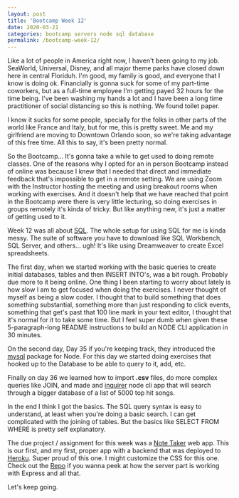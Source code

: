 ```yaml
---
layout: post
title: 'Bootcamp Week 12'
date: 2020-03-21
categories: bootcamp servers node sql database
permalink: /bootcamp-week-12/
---
```


Like a lot of people in America right now, I haven't been going to my job. SeaWorld, Universal, Disney, and all major theme parks have closed down here in central Floriduh. I'm good, my family is good, and everyone that I know is doing ok. Financially is gonna suck for some of my part-time coworkers, but as a full-time employee I'm getting payed 32 hours for the time being. I've been washing my hands a lot and I have been a long time practitioner of social distancing so this is nothing. We found toilet paper. 

I know it sucks for some people, specially for the folks in other parts of the world like France and Italy, but for me, this is pretty sweet. Me and my girlfriend are moving to Downtown Orlando soon, so we're taking advantage of this free time. All this to say, it's been pretty normal. 

So the Bootcamp... It's gonna take a while to get used to doing remote classes. One of the reasons why I opted for an in person Bootcamp instead of online was because I knew that I needed that direct and immediate feedback that's impossible to get in a remote setting. We are using Zoom with the Instructor hosting the meeting and using breakout rooms when working with exercises. And it doesn't help that we have reached that point in the Bootcamp were there is very little lecturing, so doing exercises in groups remotely it's kinda of tricky. But like anything new, it's just a matter of getting used to it. 

Week 12 was all about [SQL](https://en.wikipedia.org/wiki/SQL). The whole setup for using SQL for me is kinda messy. The suite of software you have to download like SQL Workbench, SQL Server, and others... ugh! It's like using Dreamweaver to create Excel spreadsheets. 

The first day, when we started working with the basic queries to create initial databases, tables and then INSERT INTO's, was a bit rough. Probably due more to it being online. One thing I been starting to worry about lately is how slow I am to get focused when doing the exercises. I never thought of myself as being a slow coder. I thought that to build something that does something substantial, something more than just responding to click events, something that get's past that 100 line mark in your text editor, I thought that it's normal for it to take some time. But I feel super dumb when given these 5-paragraph-long README instructions to build an NODE CLI application in 30 minutes. 

On the second day, Day 35 if you're keeping track, they introduced the [mysql](https://www.npmjs.com/package/mysql) package for Node. For this day we started doing exercises that hooked up to the Database to be able to query to it, add, etc.

Finally on day 36 we learned how to import **.csv** files, do more complex queries like JOIN, and made and [inquirer](https://www.npmjs.com/package/inquirer) node cli app that will search through a bigger database of a list of 5000 top hit songs. 

In the end I think I got the basics. The SQL query syntax is easy to understand, at least when you're doing a basic search. I can get complicated with the joining of tables. But the basics like SELECT FROM WHERE is pretty self explanatory. 

The due project / assignment for this week was a [Note Taker](https://secret-ravine-58567.herokuapp.com/) web app. This is our first, and my first, proper app with a backend that was deployed to [Heroku](https://signup.heroku.com/t/platform?c=70130000001xDpdAAE&gclid=Cj0KCQjw9tbzBRDVARIsAMBplx-_0ocFLFH_Qs_6Px5F3sOz4-2t-eRKsahe9M9tNt7nJnbWYNV1dwQaAouyEALw_wcB). Super proud of this one. I might customize the CSS for this one. Check out the [Repo](https://github.com/yarocruz/note-taker) if you wanna peek at how the server part is working with Express and all that. 

Let's keep going.

